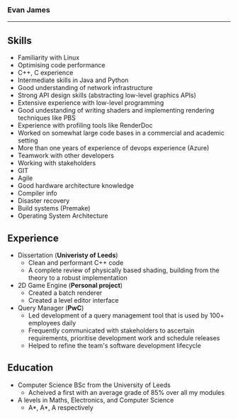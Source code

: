 ### Evan James
---

## Skills
- Familiarity with Linux
- Optimising code performance
- C++, C experience
- Intermediate skills in Java and Python
- Good understanding of network infrastructure
- Strong API design skills (abstracting low-level graphics APIs)
- Extensive experience with low-level programming
- Good undestanding of writing shaders and implementing rendering techniques like PBS
- Experience with profiling tools like RenderDoc
- Worked on somewhat large code bases in a commercial and academic setting
- More than one years of experience of devops experience (Azure)
- Teamwork with other developers
- Working with stakeholders
- GIT
- Agile
- Good hardware architecture knowledge
- Compiler info
- Disaster recovery
- Build systems (Premake)
- Operating System Architecture

## Experience

- Dissertation (**Univeristy of Leeds**)
  - Clean and performant C++ code
  - A complete review of physically based shading, building from the theory to a robust implementation
- 2D Game Engine (**Personal project**)
  - Created a batch renderer
  - Created a level editor interface
- Query Manager (**PwC**)
  - Led development of a query management tool that is used by 100+ employees daily
  - Frequently communicated with stakeholders to ascertain requirements, prioritise development work and schedule releases
  - Helped to refine the team's software development lifecycle

## Education

- Computer Science BSc from the University of Leeds
  - Acheived a first with an average grade of 85% over all my modules
- A levels in Maths, Electronics, and Computer Science
  - A*, A*, A respectively
